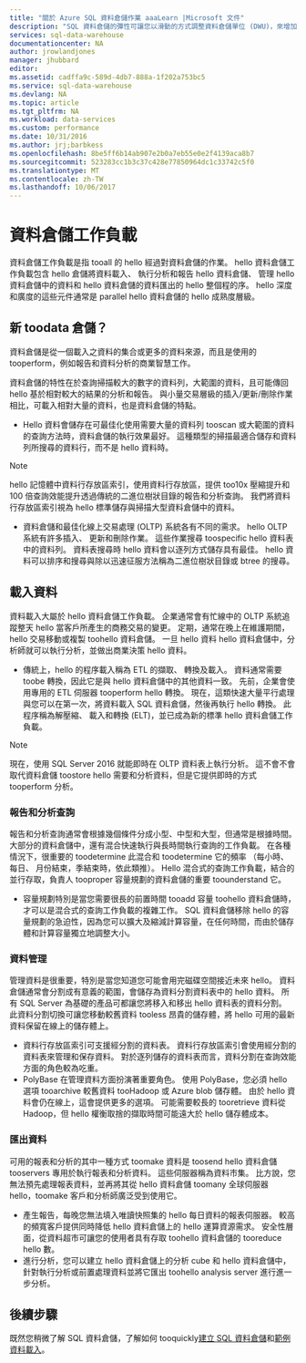 ```yaml
---
title: "關於 Azure SQL 資料倉儲作業 aaaLearn |Microsoft 文件"
description: "SQL 資料倉儲的彈性可讓您以滑動的方式調整資料倉儲單位 (DWU)，來增加、縮減或暫停計算能力。 本文說明 hello 資料倉儲度量資訊，以及如何彼此 tooDWUs。 "
services: sql-data-warehouse
documentationcenter: NA
author: jrowlandjones
manager: jhubbard
editor: 
ms.assetid: cadffa9c-589d-4db7-888a-1f202a753bc5
ms.service: sql-data-warehouse
ms.devlang: NA
ms.topic: article
ms.tgt_pltfrm: NA
ms.workload: data-services
ms.custom: performance
ms.date: 10/31/2016
ms.author: jrj;barbkess
ms.openlocfilehash: 8be5ff6b14ab907e2b0a7eb55e0e2f4139aca8b7
ms.sourcegitcommit: 523283cc1b3c37c428e77850964dc1c33742c5f0
ms.translationtype: MT
ms.contentlocale: zh-TW
ms.lasthandoff: 10/06/2017
---
```

# <a name="data-warehouse-workload"></a>資料倉儲工作負載
資料倉儲工作負載是指 tooall 的 hello 經過對資料倉儲的作業。 hello 資料倉儲工作負載包含 hello 倉儲將資料載入、 執行分析和報告 hello 資料倉儲、 管理 hello 資料倉儲中的資料和 hello 資料倉儲的資料匯出的 hello 整個程的序。 hello 深度和廣度的這些元件通常是 parallel hello 資料倉儲的 hello 成熟度層級。

## <a name="new-toodata-warehousing"></a>新 toodata 倉儲？
資料倉儲是從一個載入之資料的集合或更多的資料來源，而且是使用的 tooperform，例如報告和資料分析的商業智慧工作。

資料倉儲的特性在於查詢掃描較大的數字的資料列，大範圍的資料，且可能傳回 hello 基於相對較大的結果的分析和報告。 與小量交易層級的插入/更新/刪除作業相比，可載入相對大量的資料，也是資料倉儲的特點。

* Hello 資料會儲存在可最佳化使用需要大量的資料列 tooscan 或大範圍的資料的查詢方法時，資料倉儲的執行效果最好。 這種類型的掃描最適合儲存和資料列所搜尋的資料行，而不是 hello 資料時。

> [!NOTE]
> hello 記憶體中資料行存放區索引，使用資料行存放區，提供 too10x 壓縮提升和 100 倍查詢效能提升透過傳統的二進位樹狀目錄的報告和分析查詢。 我們將資料行存放區索引視為 hello 標準儲存與掃描大型資料倉儲中的資料。
> 
> 

* 資料倉儲和最佳化線上交易處理 (OLTP) 系統各有不同的需求。 hello OLTP 系統有許多插入、 更新和刪除作業。 這些作業搜尋 toospecific hello 資料表中的資料列。 資料表搜尋時 hello 資料會以逐列方式儲存具有最佳。 hello 資料可以排序和搜尋與除以迅速征服方法稱為二進位樹狀目錄或 btree 的搜尋。

## <a name="data-loading"></a>載入資料
資料載入大屬於 hello 資料倉儲工作負載。 企業通常會有忙線中的 OLTP 系統追蹤整天 hello 當客戶所產生的商務交易的變更。 定期，通常在晚上在維護期間，hello 交易移動或複製 toohello 資料倉儲。 一旦 hello 資料 hello 資料倉儲中，分析師就可以執行分析，並做出商業決策 hello 資料。

* 傳統上，hello 的程序載入稱為 ETL 的擷取、 轉換及載入。 資料通常需要 toobe 轉換，因此它是與 hello 資料倉儲中的其他資料一致。 先前，企業會使用專用的 ETL 伺服器 tooperform hello 轉換。 現在，這類快速大量平行處理與您可以在第一次，將資料載入 SQL 資料倉儲，然後再執行 hello 轉換。 此程序稱為解壓縮、 載入和轉換 (ELT)，並已成為新的標準 hello 資料倉儲工作負載。

> [!NOTE]
> 現在，使用 SQL Server 2016 就能即時在 OLTP 資料表上執行分析。 這不會不會取代資料倉儲 toostore hello 需要和分析資料，但是它提供即時的方式 tooperform 分析。
> 
> 

### <a name="reporting-and-analysis-queries"></a>報告和分析查詢
報告和分析查詢通常會根據幾個條件分成小型、中型和大型，但通常是根據時間。 大部分的資料倉儲中，還有混合快速執行與長時間執行查詢的工作負載。 在各種情況下，很重要的 toodetermine 此混合和 toodetermine 它的頻率 （每小時、 每日、 月份結束，季結束時，依此類推）。 Hello 混合式的查詢工作負載，結合的並行存取，負責人 tooproper 容量規劃的資料倉儲的重要 toounderstand 它。

* 容量規劃特別是當您需要很長的前置時間 tooadd 容量 toohello 資料倉儲時，才可以是混合式的查詢工作負載的複雜工作。 SQL 資料倉儲移除 hello 的容量規劃的急迫性，因為您可以擴大及縮減計算容量，在任何時間，而由於儲存體和計算容量獨立地調整大小。

### <a name="data-management"></a>資料管理
管理資料是很重要，特別是當您知道您可能會用完磁碟空間接近未來 hello。 資料倉儲通常會分割成有意義的範圍，會儲存為資料分割資料表中的 hello 資料。 所有 SQL Server 為基礎的產品可都讓您將移入和移出 hello 資料表的資料分割。 此資料分割切換可讓您移動較舊資料 tooless 昂貴的儲存體，將 hello 可用的最新資料保留在線上的儲存體上。

* 資料行存放區索引可支援經分割的資料表。 資料行存放區索引會使用經分割的資料表來管理和保存資料。 對於逐列儲存的資料表而言，資料分割在查詢效能方面的角色較為吃重。  
* PolyBase 在管理資料方面扮演著重要角色。 使用 PolyBase，您必須 hello 選項 tooarchive 較舊資料 tooHadoop 或 Azure blob 儲存體。  由於 hello 資料會仍在線上，這會提供更多的選項。  可能需要較長的 tooretrieve 資料從 Hadoop，但 hello 權衡取捨的擷取時間可能遠大於 hello 儲存體成本。

### <a name="exporting-data"></a>匯出資料
可用的報表和分析的其中一種方式 toomake 資料是 toosend hello 資料倉儲 tooservers 專用於執行報表和分析資料。 這些伺服器稱為資料市集。 比方說，您無法預先處理報表資料，並再將其從 hello 資料倉儲 toomany 全球伺服器 hello，toomake 客戶和分析師廣泛受到使用它。

* 產生報告，每晚您無法填入唯讀快照集的 hello 每日資料的報表伺服器。 較高的頻寬客戶提供同時降低 hello 資料倉儲上的 hello 運算資源需求。 安全性層面，從資料超市可讓您的使用者具有存取 toohello 資料倉儲的 tooreduce hello 數。
* 進行分析，您可以建立 hello 資料倉儲上的分析 cube 和 hello 資料倉儲中，針對執行分析或前置處理資料並將它匯出 toohello analysis server 進行進一步分析。

## <a name="next-steps"></a>後續步驟
既然您稍微了解 SQL 資料倉儲，了解如何 tooquickly[建立 SQL 資料倉儲][ create a SQL Data Warehouse]和[範例資料載入][load sample data]。

<!--Image references-->

<!--Article references-->
[load sample data]: ./sql-data-warehouse-load-sample-databases.md
[create a SQL Data Warehouse]: ./sql-data-warehouse-get-started-provision.md

<!--MSDN references-->

<!--Other web references-->
